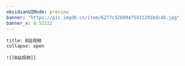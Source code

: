 ```yaml
---
obsidianUIMode: preview
banner: "https://pic.imgdb.cn/item/6277c32b09475431291bdc4b.jpg"
banner_x: 0.52222
---
```


```ad-note
title: B站视频
collapse: open

![[B站视频]]
```